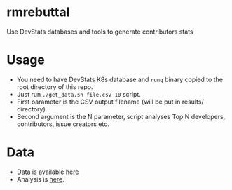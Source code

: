 # rmrebuttal
Use DevStats databases and tools to generate contributors stats


# Usage
- You need to have DevStats K8s database and `runq` binary copied to the root directory of this repo.
- Just run `./get_data.sh file.csv 10` script.
- First oarameter is the CSV output filename (will be put in results/ directory).
- Second argument is the N parameter, script analyses Top N developers, contributors, issue creators etc.

# Data
- Data is available [here](https://docs.google.com/spreadsheets/d/1dK7h8i62G7JEtTrJ2XEYoX0vInEoA7lW0m9ssl5bXag/edit?usp=sharing)
- Analysis is [here](https://github.com/lukaszgryglicki/rmrebuttal/blob/master/ANALYSIS_RELEASES.md).
